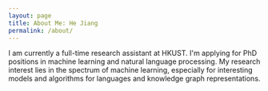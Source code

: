 ```yaml
---
layout: page
title: About Me: He Jiang
permalink: /about/
---
```


I am currently a full-time research assistant at HKUST. I'm applying for PhD positions in machine learning and natural language processing. My research interest lies in the spectrum of machine learning, especially for interesting models and algorithms for languages and knowledge graph representations. 

[CV]:	http://hejiang.space/cv.pdf
[PS]:	http://hejiang.space/ps.pdf
[RS]:	http://hejiang.space/rs.pdf